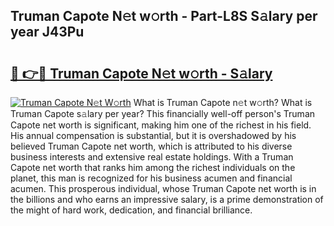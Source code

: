 ## Truman Capote N𝚎t w𝚘rth - Part-L8S S𝚊lary per year J43Pu

# <h2><a href="http://gc3b2f.nevu.top/?p=Truman+Capote">🔗 👉🔴 Truman Capote N𝚎t w𝚘rth - S𝚊lary</a></h2>

[![Truman Capote N𝚎t W𝚘rth](https://i.imgur.com/Oavwk0R.jpeg)](http://gc3b2f.nevu.top/?p=Truman+Capote)
What is Truman Capote n𝚎t w𝚘rth? What is Truman Capote s𝚊lary per year?
This financially well-off person's Truman Capote net worth is significant, making him one of the richest in his field. His annual compensation is substantial, but it is overshadowed by his believed Truman Capote net worth, which is attributed to his diverse business interests and extensive real estate holdings. With a Truman Capote net worth that ranks him among the richest individuals on the planet, this man is recognized for his business acumen and financial acumen. This prosperous individual, whose Truman Capote net worth is in the billions and who earns an impressive salary, is a prime demonstration of the might of hard work, dedication, and financial brilliance.
